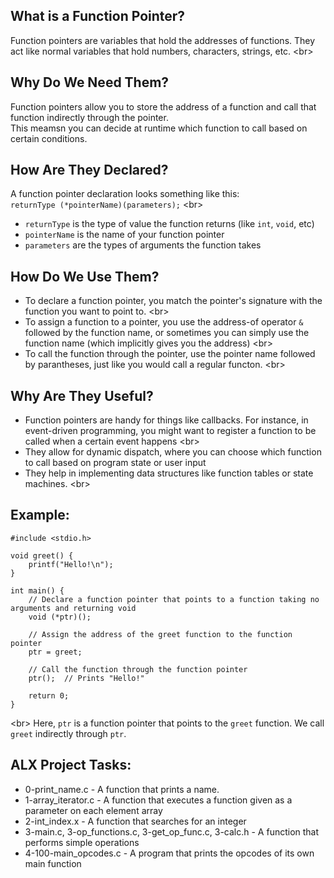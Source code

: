 ## What is a Function Pointer?
Function pointers are variables that hold the addresses of functions. They act like normal variables that hold numbers, characters, strings, etc.
<br\>
## Why Do We Need Them?
Function pointers allow you to store the address of a function and call that function indirectly through the pointer. <br>
This meamsn you can decide at runtime which function to call based on certain conditions.
## How Are They Declared?
A function pointer declaration looks something like this:<br>
`returnType (*pointerName)(parameters);`
<br\>
* `returnType` is the type of value the function returns (like `int`, `void`, etc)<br>
* `pointerName` is the name of your function pointer<br>
* `parameters` are the types of arguments the function takes
## How Do We Use Them?
* To declare a function pointer, you match the pointer's signature with the function you want to point to.
<br\>
* To assign a function to a pointer, you use the address-of operator `&` followed by the function name, or sometimes you can simply use the function name (which implicitly gives you the address)
<br\>
* To call the function through the pointer, use the pointer name followed by parantheses, just like you would call a regular functon.
<br\>
## Why Are They Useful?
* Function pointers are handy for things like callbacks. For instance, in event-driven programming, you might want to register a function to be called when a certain event happens
<br\>
* They allow for dynamic dispatch, where you can choose which function to call based on program state or user input
* They help in implementing data structures like function tables or state machines.
<br\>
## Example:
```
#include <stdio.h>

void greet() {
    printf("Hello!\n");
}

int main() {
    // Declare a function pointer that points to a function taking no arguments and returning void
    void (*ptr)();
    
    // Assign the address of the greet function to the function pointer
    ptr = greet;
    
    // Call the function through the function pointer
    ptr();  // Prints "Hello!"

    return 0;
}
```
<br\>
Here, `ptr` is a function pointer that points to the `greet` function. We call `greet` indirectly through `ptr`.

## ALX Project Tasks:
* 0-print_name.c - A function that prints a name.
* 1-array_iterator.c - A function that executes a function given as a parameter on each element array
* 2-int_index.x - A function that searches for an integer
* 3-main.c, 3-op_functions.c, 3-get_op_func.c, 3-calc.h - A function that performs simple operations
* 4-100-main_opcodes.c - A program that prints the opcodes of its own main function
